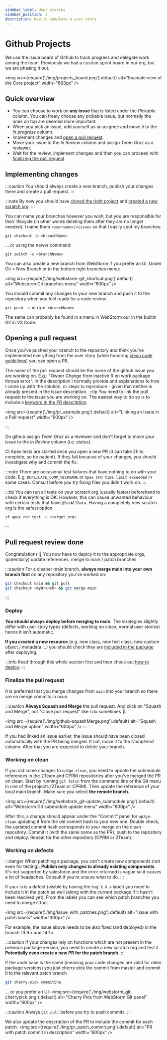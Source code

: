 ```yaml
---
sidebar_label: User stories
sidebar_position: 2
description: How to complete a user story
---
```


# Github Projects

We use the issue board of Github to track progress and delegate work among the team. Previously we had a custom sprint board in our org, but we are phasing it out.

<img
src={require('./img/projects_board.png').default}
alt="Example view of the Core project"
width="600px"
/>

## Quick overview

- You can choose to work on **any issue** that is listed under the _Pickable_ column. You can freely choose any pickable issue, but normally the ones on top are deemed more important.
- When you pick an issue, add yourself as an asignee and move it to the _In progress_ column.
- Implement changes and [open a pull request](/contributing-code/user-stories#opening-a-pull-request).
- Move your issue to the _In Review_ column and assign _Team Graz_ as a reviewer.
- Wait for the review, implement changes and then you can proceed with [finalizing the pull request](/contributing-code/user-stories#pull-request-review-done)


## Implementing changes

:::caution
You should always create a new branch, publish your changes there and create a pull request.
:::

:::note
By now you should have [cloned the right project](/contributing-code/common#clone-and-prepare-a-repository) and [created a new scratch org](/contributing-code/common#creating-a-scratch-org).
:::

You can name your branches however you wish, but you are responsible for their lifecycle (in other words deleting them after they are no longer needed). I name them `<username>/<issue>` so that I easily spot my branches:

```shell
git checkout -b <branchName>
```

... or using the newer command:

```shell
git switch -c <branchName>
```

You can also create a new branch from WebStorm if you prefer an UI. Under Git \> New Branch or in the bottom right branches menu:

<img
src={require('./img/webstorm-git_shortcut.png').default}
alt="Webstorm Git branches menu"
width="600px"
/>

You should commit any changes to your new branch and push it to the repository when you feel ready for a code review.
```shell
git push -u origin <branchName>
```
The same can probably be found in a menu in WebStorm our in the builtin Git in VS Code.


## Opening a pull request

Once you've pushed your branch to the repository and think you've implemented everything from the user story (while honoring [clean code guidelines](https://sites.google.com/up2go.com/up2go-devson-boarding/software-engineering-practices/clean-code-guidelines)) you can open a PR.

The name of the pull request should be the name of the github issue you are working on. E.g.: "Owner Change from inactive R on work package throws error". In the description I normally provide and explanations to how I came up with the solution, or steps to reproduce - given that neither is already present in the issue description.
:::tip
You need to link the pull request to the issue you are working on. The easiest way to do so is to include a [keyword in the PR description](https://docs.github.com/en/issues/tracking-your-work-with-issues/linking-a-pull-request-to-an-issue#linking-a-pull-request-to-an-issue-using-a-keyword).

<img
src={require('./img/pr_example.png').default}
alt="Linking an Issue in a Pull request"
width="600px"
/>

:::

On github assign _Team Graz_  as a reviewer and don't forget to move your issue to the _In Review_ column (i.e. status).


CI Apex tests are started once you open a new PR (it can take 2h to complete, so be patient). If they fail because of your changes, you should investigate why and commit the fix.

:::note
There are occasional test failures that have nothing to do with your code.
E.g. `DUPLICATE_COMM_NICKNAME` or `Apex CPU time limit exceeded` in some cases. Consult before you try fixing files you didn't work on.
:::

:::tip
You can run all tests on your scratch org (usually faster) beforehand to check if everything is OK. However, this can cause unwanted behaviour with certain tests that have `@SeeAllData`. Having a completely new scratch org is the safest option.

```bash
sf apex run test -o <target_org>
```

:::

## Pull request review done

Congratulations 🎉 You now have to deploy it to the appropriate orgs, (potentially) update references, merge to main / patch branches.

:::caution
For a cleaner main branch, **always merge main into your own branch first** on any repository you've worked on:

```bash
git checkout main && git pull
git checkout <myBranch> && git merge main
```
:::

### Deploy

**You should always deploy before merging to main**. The strategies slightly differ with user story types (defects, working on clean, normal user stories) hence it isn't automatic.

**If you created a new resource** (e.g. new class, new test class, new custom object / metadata ...) you should check they are [included in the package](/contributing-code/common#new-components-for-the-package) after deploying.

:::info
Read through this whole section first and then check out [how to deploy](/contributing-code/common#deploying-to-an-org).
:::

### Finalize the pull request

It is preferred that you merge changes from `main` into your branch so there are no merge commits in main.

:::caution
**Always Squash and Merge** the pull request. And click on "Squash and Merge", not "Close pull request" like I do sometimes 🙈.

<img
src={require('./img/github-squashMerge.png').default}
alt="Squash and Merge option"
width="600px"
/>
:::

If you had linked an issue earlier, the issue should have been closed automatically with the PR being merged. If not, move it to the _Completed_ column. After that you are expected to delete your branch.

### Working on clean

If you did some changes to `up2go-clean`, you need to update the submodule references in the 2Team and CPRM repositories after you've merged the PR on clean. Start by running `git fetch` from the command line or the Git menu in one of the projects (2Team or CPRM). Then update the reference of your local main branch. Make sure you select **the remote branch**.

<img
src={require('./img/webstorm_git-update_submodule.png').default}
alt="Webstorm Git submodule update menu"
width="600px"
/>

After this, a change should appear under the "Commit" panel for `up2go-clean` updating it from the old commit hash to your new one. Double check, the updated commit hash corresponds to your merge on the clean repository. Commit it (with the same name as the PR), push to the repository and deploy. Repeat for the other repository (CPRM or 2Team).


### Working on defects

:::danger
When patching a package, you can't create new components (not even for testing). **Publish only changes to already existing components**. It's not supported by salesforce and the error returned is vague so it causes a lot of headaches. Consult if you're unsure what to do.
:::

If your is is a defect (visible by having the `bug X.X.x` label) you need to include it in the patch as well (along with the current package if it hasn't been resolved yet). From the labels you can see which patch branches you need to merge it too.

<img
src={require('./img/issue_with_patches.png').default}
alt="Issue with patch labels"
width="300px"
/>

For example, the issue above needs to be also fixed (and deployed) in the branch 13.9.x and 14.1.x

:::caution
If your changes rely on functions which are not present in the previous package version, you need to create a new scratch org and test it. **Potentially even create a new PR for the patch branch.**
:::

If the code base is the same (meaning your code changes are valid for older package versions) you just cherry pick the commit from master and commit it to the relevant patch branch

```bash
git cherry-pick commitSha
```

... or you prefer an UI:
<img
src={require('./img/webstorm_git-cherrypick.png').default}
alt="Cherry Pick from WebStorm Git panel"
width="600px"
/>

:::caution
Always `git pull` before you try to push commits. 
:::

We also update the description of the PR to include the commit for each patch:
<img
src={require('./img/pr_patch_commit.png').default}
alt="PR with patch commit in description"
width="600px"
/>
